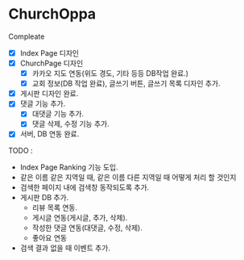 # ChurchOppa
 Compleate
 - [x] Index Page 디자인 
 - [x] ChurchPage 디자인 
    - [x] 카카오 지도 연동(위도 경도, 기타 등등 DB작업 완료.)
    - [x] 교회 정보(DB 작업 완료), 글쓰기 버튼, 글쓰기 목록 디자인 추가.
 - [x] 게시판 디자인 완료.
 - [x] 댓글 기능 추가.
   - [x] 대댓글 기능 추가.
   - [x] 댓글 삭제, 수정 기능 추가.
 - [x] 서버, DB 연동 완료. 
 
TODO :
 - Index Page Ranking 기능 도입.
 - 같은 이름 같은 지역일 때, 같은 이름 다른 지역일 때 어떻게 처리 할 것인지
 - 검색한 페이지 내에 검색창 동작되도록 추가.
 - 게시판 DB 추가.
   - 리뷰 목록 연동.
   - 게시글 연동(게시글, 추가, 삭제).
   - 작성한 댓글 연동(대댓글, 수정, 삭제).
   - 좋아요 연동
 - 검색 결과 없을 때 이벤트 추가.
